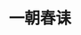---
home: true
# heroImage: /hero.png
heroText: 一朝春诔
title: 一朝春诔
tagline: 一份耕耘,一份收获
actionText: 查看笔记 →
actionLink: /guide/
features:
- title: 关于
  details: 博客使用 VuePress 搭建，使用了pwa,back-to-top,google-analytics,vuepress-plugin-auto-sidebar,last-updated,medium-zoom插件，使用了Travis ci做持续集成。
- title: 收获
  details: 每天收获小进步，积累起来就是大进步；每天收获小幸福，积攒起来便成大幸福。
- title: 目的
  details: 博客是给谁看的？给自己还是给别人？我的答案是——给“未来”的自己。

footer: MIT Licensed | Copyright © 2020-present Evan You
---